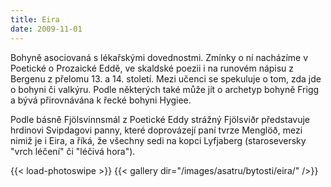 ```yaml
---
title: Eira
date: 2009-11-01
---
```


Bohyně asociovaná s lékařskými dovednostmi. Zmínky o ní nacházíme v Poetické o Prozaické Eddě, ve skaldské poezii i na runovém nápisu z Bergenu z přelomu 13. a 14. století. Mezi učenci se spekuluje o tom, zda jde o bohyni či valkýru. Podle některých také může jít o archetyp bohyně Frigg a bývá přirovnávána k řecké bohyni Hygiee.

Podle básně Fjölsvinnsmál z Poetické Eddy strážný Fjölsviðr představuje hrdinovi Svipdagovi panny, které doprovázejí paní tvrze Menglöð, mezi nimiž je i Eira, a říká, že všechny sedi na kopci Lyfjaberg (staroseversky "vrch léčení" či "léčivá hora").

{{< load-photoswipe >}}
{{< gallery dir="/images/asatru/bytosti/eira/" />}}
